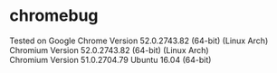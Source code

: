 # chromebug

Tested on 
Google Chrome Version 52.0.2743.82 (64-bit) (Linux Arch)  
Chromium Version 52.0.2743.82 (64-bit) (Linux Arch)  
Chromium Version 51.0.2704.79 Ubuntu 16.04 (64-bit)  
